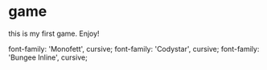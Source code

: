 # game
this is my first game. Enjoy!

font-family: 'Monofett', cursive;
font-family: 'Codystar', cursive;
font-family: 'Bungee Inline', cursive;
